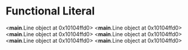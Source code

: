 # Functional Literal

<__main__.Line object at 0x10104ffd0>
<__main__.Line object at 0x10104ffd0>
<__main__.Line object at 0x10104ffd0>
<__main__.Line object at 0x10104ffd0>
<__main__.Line object at 0x10104ffd0>
<__main__.Line object at 0x10104ffd0>
